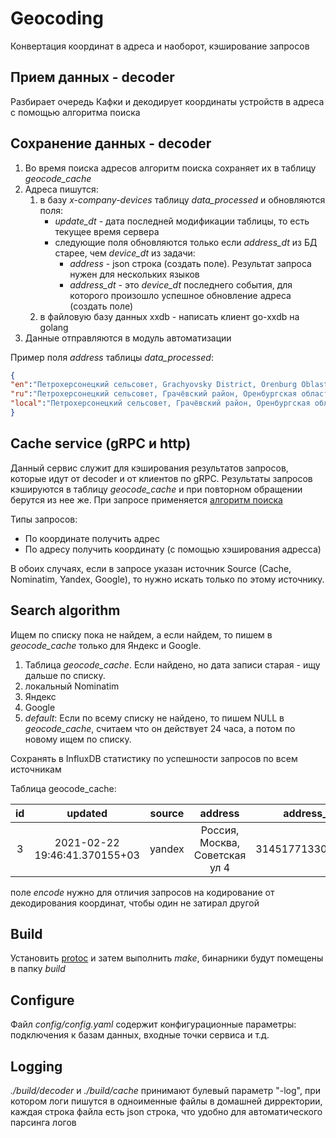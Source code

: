 # Geocoding
Конвертация координат в адреса и наоборот, кэширование запросов

## Прием данных - decoder
Разбирает очередь Кафки и декодирует координаты устройств в адреса с помощью алгоритма поиска

## Сохранение данных - decoder
1. Во время поиска адресов алгоритм поиска сохраняет их в таблицу _geocode_cache_
2. Адреса пишутся:
   1. в базу _x-company-devices_ таблицу _data_processed_ и обновляются поля:
	  * _update_dt_ - дата последней модификации таблицы, то есть текущее время сервера
	  * cледующие поля обновляются только если _address_dt_ из БД старее, чем _device_dt_ из задачи:
		  * _address_ - json строка (создать поле). Результат запроса нужен для нескольких языков
		  * _address_dt_ - это _device_dt_ последнего события, для которого произошло успешное обновление адреса (создать поле)
   2. в файловую базу данных xxdb - написать клиент go-xxdb на golang
3. Данные отправляются в модуль автоматизации

Пример поля _address_ таблицы _data_processed_:

```json
{
"en":"Петрохерсонецкий сельсовет, Grachyovsky District, Orenburg Oblast, Volga Federal District, Russia",
"ru":"Петрохерсонецкий сельсовет, Грачёвский район, Оренбургская область, Приволжский ФО, Россия",
"local":"Петрохерсонецкий сельсовет, Грачёвский район, Оренбургская область, Приволжский федеральный округ, Россия"
}
```

## Cache service (gRPC и http)
Данный сервис служит для кэширования результатов запросов, которые идут от decoder и от клиентов по gRPC.
Результаты запросов кэшируются в таблицу _geocode_cache_ и при повторном обращении берутся из нее же.
При запросе применяется [алгоритм поиска](#search-algorithm)

Типы запросов:
* По координате получить адрес
* По адресу получить координату (с помощью хэширования адресса)

В обоих случаях, если в запросе указан источник Source (Cache, Nominatim, Yandex, Google), то нужно искать только по этому источнику.

## Search algorithm
Ищем по списку пока не найдем, а если найдем, то пишем в _geocode_cache_ только для Яндекс и Google.

1. Таблица _geocode_cache_. Если найдено, но дата записи старая - ищу дальше по списку.
2. локальный Nominatim
3. Яндекс
4. Google
5. _default_: Если по всему списку не найдено, то пишем NULL в _geocode_cache_, считаем что он действует 24 часа, а потом по новому ищем по списку.

Сохранять в InfluxDB статистику по успешности запросов по всем источникам

Таблица geocode_cache:

| id | updated                       | source | address                        | address_hash        | lat    | lon    | lang  | encode |
|:--:|:-----------------------------:|:------:|:------------------------------:|:-------------------:|:------:|--------|-------|--------|
| 3  | 2021-02-22 19:46:41.370155+03 | yandex | Россия, Москва, Совeтская ул 4 | 3145177133033400300 | 547304 | 559946 | ru-RU | false  |

поле _encode_ нужно для отличия запросов на кодирование от декодирования координат, чтобы один не затирал другой

## Build
Установить [protoc](https://grpc.io/docs/protoc-installation/) и затем выполнить _make_, бинарники будут помещены в папку _build_

## Configure
Файл _config/config.yaml_ содержит конфигурационные параметры: подключения к базам данных, входные точки сервиса и т.д.

## Logging
_./build/decoder_ и _./build/cache_ принимают булевый параметр "-log", при котором логи пишутся в одноименные файлы в домашней дирректории, каждая строка файла есть json строка, что удобно для автоматического парсинга логов

